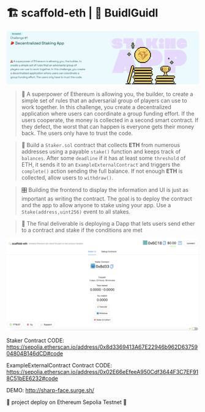 # 🏗 scaffold-eth | 🏰 BuidlGuidl

![Alt text](image.png)

> 🦸 A superpower of Ethereum is allowing you, the builder, to create a simple set of rules that an adversarial group of players can use to work together. In this challenge, you create a decentralized application where users can coordinate a group funding effort. If the users cooperate, the money is collected in a second smart contract. If they defect, the worst that can happen is everyone gets their money back. The users only have to trust the code.

> 🏦 Build a `Staker.sol` contract that collects **ETH** from numerous addresses using a payable `stake()` function and keeps track of `balances`. After some `deadline` if it has at least some `threshold` of ETH, it sends it to an `ExampleExternalContract` and triggers the `complete()` action sending the full balance. If not enough **ETH** is collected, allow users to `withdraw()`.

> 🎛 Building the frontend to display the information and UI is just as important as writing the contract. The goal is to deploy the contract and the app to allow anyone to stake using your app. Use a `Stake(address,uint256)` event to <List/> all stakes.

> 🌟 The final deliverable is deploying a Dapp that lets users send ether to a contract and stake if the conditions are met

![Alt text](image-1.png)

Staker Contract
CODE: https://sepolia.etherscan.io/address/0x8d3369413A67E22946b962D6375904804B146dCD#code

ExampleExternalContract Contract
CODE: https://sepolia.etherscan.io/address/0x02E66eEfeeA950Cdf3644F3C7EF918C51bEE6232#code

DEMO: http://sharp-face.surge.sh/

🚩 project deploy on Ethereum Sepolia Testnet 🚩

